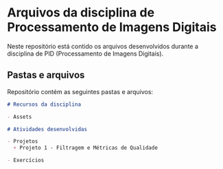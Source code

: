 # Arquivos da disciplina de Processamento de Imagens Digitais

Neste repositório está contido os arquivos desenvolvidos durante a disciplina de PID (Processamento de Imagens Digitais).

## Pastas e arquivos

Repositório contém as seguintes pastas e arquivos:

```md
# Recursos da disciplina

- Assets

# Atividades desenvolvidas

- Projetos
  + Projeto 1 - Filtragem e Métricas de Qualidade

- Exercícios
```
